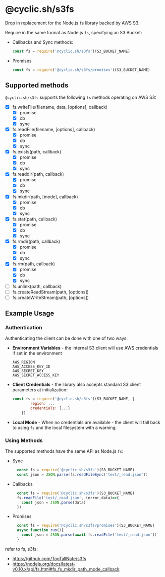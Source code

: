# @cyclic.sh/s3fs

Drop in replacement for the Node.js `fs` library backed by AWS S3.

Require in the same format as Node.js `fs`, specifying an S3 Bucket: 
- Callbacks and Sync methods:
  ```js
  const fs = require('@cyclic.sh/s3fs')(S3_BUCKET_NAME)
  ```
- Promises
  ```js
  const fs = require('@cyclic.sh/s3fs/promises')(S3_BUCKET_NAME)
  ```

## Supported methods
`@cyclic.sh/s3fs` supports the following `fs` methods operating on AWS S3:
- [x] fs.writeFile(filename, data, [options], callback)
  - [x] promise
  - [x] cb
  - [x] sync
- [x] fs.readFile(filename, [options], callback)
  - [x] promise
  - [x] cb
  - [x] sync
- [x] fs.exists(path, callback)
  - [x] promise
  - [x] cb
  - [x] sync
- [x] fs.readdir(path, callback)
  - [x] promise
  - [x] cb
  - [x] sync
- [x] fs.mkdir(path, [mode], callback)
  - [x] promise
  - [x] cb
  - [x] sync
- [x] fs.stat(path, callback)
  - [x] promise
  - [x] cb
  - [x] sync
- [x] fs.rmdir(path, callback)
  - [x] promise
  - [x] cb
  - [x] sync
- [x] fs.rm(path, callback)
  - [x] promise
  - [x] cb
  - [x] sync
- [ ] fs.unlink(path, callback)
- [ ] fs.createReadStream(path, [options])
- [ ] fs.createWriteStream(path, [options])

## Example Usage
### Authentication
Authenticating the client can be done with one of two ways:
- **Environment Variables** - the internal S3 client will use AWS credentials if set in the environment
  ```
  AWS_REGION
  AWS_ACCESS_KEY_ID
  AWS_SECRET_KEY
  AWS_SECRET_ACCESS_KEY
  ```
- **Client Credentials** - the library also accepts standard S3 client parameters at initialization:
  ```js
  const fs = require('@cyclic.sh/s3fs')(S3_BUCKET_NAME, {
          region: ...
          credentials: {...}
      })
  ```    
- **Local Mode** - When no credentials are available - the client will fall back to using `fs` and the local filesystem with a warning.


### Using Methods
The supported methods have the same API as Node.js `fs`:
- Sync
  ```js
    const fs = require('@cyclic.sh/s3fs')(S3_BUCKET_NAME)
    const json = JSON.parse(fs.readFileSync('test/_read.json'))
  ```
- Callbacks
  ```js
    const fs = require('@cyclic.sh/s3fs')(S3_BUCKET_NAME)
    fs.readFile('test/_read.json', (error,data)=>{
      const json = JSON.parse(data)
    })
  ```
- Promises
  ```js
    const fs = require('@cyclic.sh/s3fs/promises')(S3_BUCKET_NAME)
    async function run(){
      const json = JSON.parse(await fs.readFile('test/_read.json'))
    }
  ```

refer to fs, s3fs:

- https://github.com/TooTallNate/s3fs
- https://nodejs.org/docs/latest-v0.10.x/api/fs.html#fs_fs_mkdir_path_mode_callback